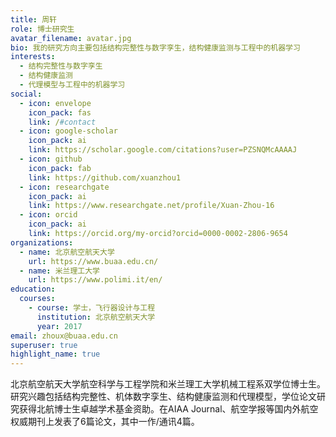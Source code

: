```yaml
---
title: 周轩
role: 博士研究生
avatar_filename: avatar.jpg
bio: 我的研究方向主要包括结构完整性与数字孪生，结构健康监测与工程中的机器学习
interests:
  - 结构完整性与数字孪生
  - 结构健康监测
  - 代理模型与工程中的机器学习
social:
  - icon: envelope
    icon_pack: fas
    link: /#contact
  - icon: google-scholar
    icon_pack: ai
    link: https://scholar.google.com/citations?user=PZSNQMcAAAAJ
  - icon: github
    icon_pack: fab
    link: https://github.com/xuanzhou1
  - icon: researchgate
    icon_pack: ai
    link: https://www.researchgate.net/profile/Xuan-Zhou-16
  - icon: orcid
    icon_pack: ai
    link: https://orcid.org/my-orcid?orcid=0000-0002-2806-9654
organizations:
  - name: 北京航空航天大学
    url: https://www.buaa.edu.cn/
  - name: 米兰理工大学
    url: https://www.polimi.it/en/
education:
  courses:
    - course: 学士，飞行器设计与工程
      institution: 北京航空航天大学
      year: 2017
email: zhoux@buaa.edu.cn
superuser: true
highlight_name: true
---
```

北京航空航天大学航空科学与工程学院和米兰理工大学机械工程系双学位博士生。研究兴趣包括结构完整性、机体数字孪生、结构健康监测和代理模型，学位论文研究获得北航博士生卓越学术基金资助。在AIAA Journal、航空学报等国内外航空权威期刊上发表了6篇论文，其中一作/通讯4篇。

<!-- {{< icon name="download" pack="fas" >}} Download my {{< staticref "uploads/demo_resume.pdf" "newtab" >}}resumé{{< /staticref >}}-->
